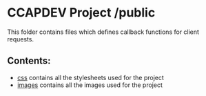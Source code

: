 # CCAPDEV Project /public
This folder contains files which defines callback functions for client requests.

## Contents:
- [css](https://github.com/DLSU-CCAPDEV/2021T2-G10/tree/main/2nd%20phase/public/css) contains all the stylesheets used for the project
- [images](https://github.com/DLSU-CCAPDEV/2021T2-G10/tree/main/2nd%20phase/public/images) contains all the images used for the project
